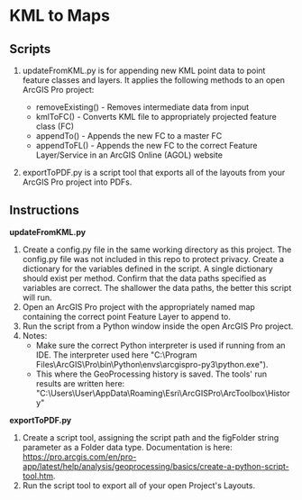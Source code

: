 # KML to Maps

## Scripts 

1. updateFromKML.py is for appending new KML point data to point feature classes and layers. It applies the following methods to an open ArcGIS Pro project:
    -   removeExisting() - Removes intermediate data from input
    -   kmlToFC() - Converts KML file to appropriately projected feature class (FC)
    -   appendTo() - Appends the new FC to a master FC  
    -   appendToFL() - Appends the new FC to the correct Feature Layer/Service in an ArcGIS Online (AGOL) website

2. exportToPDF.py is a script tool that exports all of the layouts from your ArcGIS Pro project into PDFs. 

## Instructions

**updateFromKML.py**

1. Create a config.py file in the same working directory as this project. The config.py file was not included in this repo to protect privacy. Create a dictionary for the variables defined in the script. A single dictionary should exist per method. Confirm that the data paths specified as variables are correct. The shallower the data paths, the better this script will run. 
2. Open an ArcGIS Pro project with the appropriately named map containing the correct point Feature Layer to append to. 
3. Run the script from a Python window inside the open ArcGIS Pro project.
4. Notes: 
    - Make sure the correct Python interpreter is used if running from an IDE. The interpreter used here  "C:\Program Files\ArcGIS\Pro\bin\Python\envs\arcgispro-py3\python.exe").
    - This where the GeoProcessing history is saved. The tools' run results are written here: "C:\Users\User\AppData\Roaming\Esri\ArcGISPro\ArcToolbox\History"

**exportToPDF.py**

1. Create a script tool, assigning the script path and the figFolder string parameter as a Folder data type. Documentation is here: https://pro.arcgis.com/en/pro-app/latest/help/analysis/geoprocessing/basics/create-a-python-script-tool.htm. 
2. Run the script tool to export all of your open Project's Layouts.
